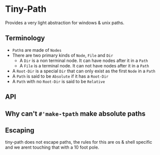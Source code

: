 # Tiny-Path

Provides a very light abstraction for windows & unix paths.

## Terminology

- `Path`s are made of `Nodes`
- There are two primary kinds of `Node`, `File` and `Dir`
  - A `Dir` is a non terminal node. It can have nodes after it in a `Path`
  - A `File` is a terminal node. It can not have nodes after it in a `Path`
- A `Root-Dir` is a special `Dir` that can only exist as the first `Node` in a `Path`
- A `Path` is said to be `Absolute` if it has a `Root-Dir`
- A `Path` with no `Root-Dir` is said to be `Relative`

## API

## Why can't `#'make-tpath` make absolute paths

## Escaping

tiny-path does not escape paths, the rules for this are os & shell specific and we arent touching that with a 10 foot pole.
